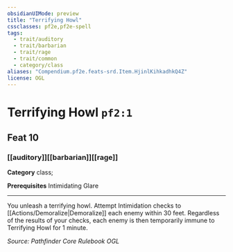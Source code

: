 ```yaml
---
obsidianUIMode: preview
title: "Terrifying Howl"
cssclasses: pf2e,pf2e-spell
tags:
  - trait/auditory
  - trait/barbarian
  - trait/rage
  - trait/common
  - category/class
aliases: "Compendium.pf2e.feats-srd.Item.HjinlKihkadhkQ4Z"
license: OGL
---
```

# Terrifying Howl `pf2:1`
## Feat 10
### [[auditory]][[barbarian]][[rage]]

**Category** class; 



**Prerequisites** Intimidating Glare
* * *
You unleash a terrifying howl. Attempt Intimidation checks to [[Actions/Demoralize|Demoralize]] each enemy within 30 feet. Regardless of the results of your checks, each enemy is then temporarily immune to Terrifying Howl for 1 minute.

*Source: Pathfinder Core Rulebook*
*OGL*